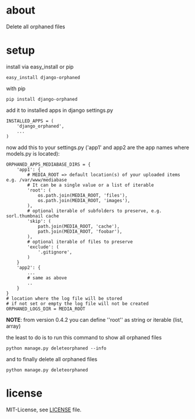 # about
Delete all orphaned files

# setup
install via easy_install or pip

    easy_install django-orphaned

with pip

    pip install django-orphaned

add it to installed apps in django settings.py

    INSTALLED_APPS = (
        'django_orphaned',
        ...
    )

now add this to your settings.py ('app1' and app2 are the app names where models.py is located):

    ORPHANED_APPS_MEDIABASE_DIRS = {
        'app1': {
            # MEDIA_ROOT => default location(s) of your uploaded items e.g. /var/www/mediabase
            # It can be a single value or a list of iterable
            'root': ( 
                os.path.join(MEDIA_ROOT, 'files'),
                os.path.join(MEDIA_ROOT, 'images'),
            ),
            # optional iterable of subfolders to preserve, e.g. sorl.thumbnail cache
            'skip': (               
                path.join(MEDIA_ROOT, 'cache'),
                path.join(MEDIA_ROOT, 'foobar'),
            ),
            # optional iterable of files to preserve
            'exclude': (
                '.gitignore',
            ) 
        }
        'app2': {
            ...
            # same as above
            ..
        }
    }
    # location where the log file will be stored
    # if not set or empty the log file will not be created
    ORPHANED_LOGS_DIR = MEDIA_ROOT

**NOTE**: from version 0.4.2 you can define ''root'' as string or iterable (list, array)

the least to do is to run this command to show all orphaned files

    python manage.py deleteorphaned --info

and to finally delete all orphaned files

    python manage.py deleteorphaned

# license
MIT-License, see [LICENSE](/ledil/django-orphaned/blob/master/LICENSE) file.